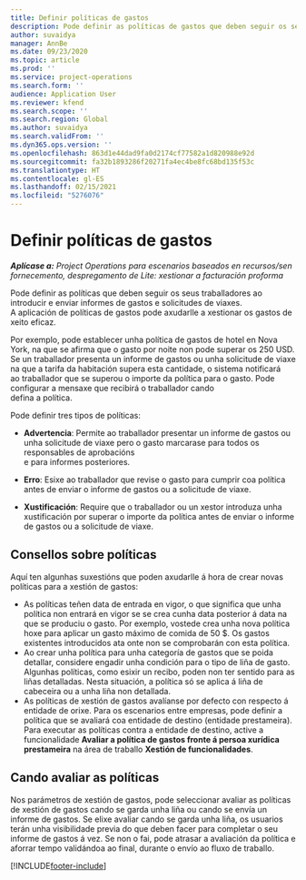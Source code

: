```yaml
---
title: Definir políticas de gastos
description: Pode definir as políticas de gastos que deben seguir os seus traballadores ao introducir e enviar informes de gastos e solicitudes de viaxes.
author: suvaidya
manager: AnnBe
ms.date: 09/23/2020
ms.topic: article
ms.prod: ''
ms.service: project-operations
ms.search.form: ''
audience: Application User
ms.reviewer: kfend
ms.search.scope: ''
ms.search.region: Global
ms.author: suvaidya
ms.search.validFrom: ''
ms.dyn365.ops.version: ''
ms.openlocfilehash: 863d1e44dad9fa0d2174cf77582a1d820988e92d
ms.sourcegitcommit: fa32b1893286f20271fa4ec4be8fc68bd135f53c
ms.translationtype: HT
ms.contentlocale: gl-ES
ms.lasthandoff: 02/15/2021
ms.locfileid: "5276076"
---
```

# <a name="define-expense-policies"></a>Definir políticas de gastos

_**Aplícase a:** Project Operations para escenarios baseados en recursos/sen fornecemento, despregamento de Lite: xestionar a facturación proforma_

Pode definir as políticas que deben seguir os seus traballadores ao introducir e enviar informes de gastos e solicitudes de viaxes.         
A aplicación de políticas de gastos pode axudarlle a xestionar os gastos de xeito eficaz.         

Por exemplo, pode establecer unha política de gastos de hotel en Nova York, na que se afirma que o gasto por noite non pode superar os 250 USD.       
Se un traballador presenta un informe de gastos ou unha solicitude de viaxe na que a tarifa da habitación supera esta cantidade, o sistema notificará         
ao traballador que se superou o importe da política para o gasto. Pode configurar a mensaxe que recibirá o traballador cando        
defina a política.      
        
Pode definir tres tipos de políticas:         
        
- **Advertencia**: Permite ao traballador presentar un informe de gastos ou unha solicitude de viaxe pero o gasto marcarase para todos os responsables de aprobacións         
  e para informes posteriores.        

- **Erro**: Esixe ao traballador que revise o gasto para cumprir coa política antes de enviar o informe de gastos ou a solicitude de viaxe.        
 
 - **Xustificación**: Require que o traballador ou un xestor introduza unha xustificación por superar o importe da política antes de enviar o informe de gastos ou a solicitude de viaxe.        

## <a name="policy-tips"></a>Consellos sobre políticas
Aquí ten algunhas suxestións que poden axudarlle á hora de crear novas políticas para a xestión de gastos: 

- As políticas teñen data de entrada en vigor, o que significa que unha política non entrará en vigor se se crea cunha data posterior á data na que se produciu o gasto. Por exemplo, vostede crea unha nova política hoxe para aplicar un gasto máximo de comida de 50 $. Os gastos existentes introducidos ata onte non se comprobarán con esta política.
- Ao crear unha política para unha categoría de gastos que se poida detallar, considere engadir unha condición para o tipo de liña de gasto. Algunhas políticas, como esixir un recibo, poden non ter sentido para as liñas detalladas. Nesta situación, a política só se aplica á liña de cabeceira ou a unha liña non detallada. 
- As políticas de xestión de gastos avalíanse por defecto con respecto á entidade de orixe. Para os escenarios entre empresas, pode definir a política que se avaliará coa entidade de destino (entidade prestameira). Para executar as políticas contra a entidade de destino, active a funcionalidade **Avaliar a política de gastos fronte á persoa xurídica prestameira** na área de traballo **Xestión de funcionalidades**.

## <a name="when-to-evaluate-policies"></a>Cando avaliar as políticas

Nos parámetros de xestión de gastos, pode seleccionar avaliar as políticas de xestión de gastos cando se garda unha liña ou cando se envía un informe de gastos. Se elixe avaliar cando se garda unha liña, os usuarios terán unha visibilidade previa do que deben facer para completar o seu informe de gastos á vez. Se non o fai, pode atrasar a avaliación da política e aforrar tempo validándoa ao final, durante o envío ao fluxo de traballo.


[!INCLUDE[footer-include](../includes/footer-banner.md)]